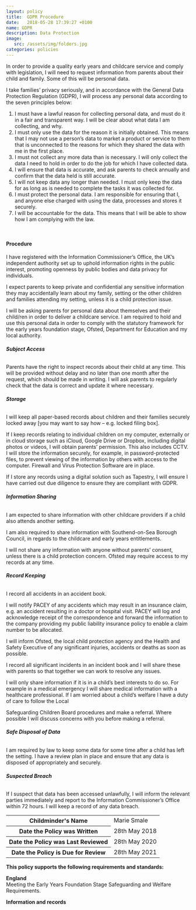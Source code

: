```yaml
---
layout: policy
title:  GDPR Procedure
date:   2018-05-28 17:39:27 +0100
name: GDPR
description: Data Protection
image:
   src: /assets/img/folders.jpg
categories: policies
---
```


In order to provide a quality early years and childcare service and comply with legislation, I will need to request information from parents about their child and family. Some of this will be personal data.

I take families’ privacy seriously, and in accordance with the General Data Protection Regulation (GDPR), I will process any personal data according to the seven principles below:
1. I must have a lawful reason for collecting personal data, and must do it in a fair and transparent way. I will be clear about what data I am collecting, and why.
2. I must only use the data for the reason it is initially obtained. This means that I may not use a person’s data to market a product or service to them that is unconnected to the reasons for which they shared the data with me in the first place.
3. I must not collect any more data than is necessary. I will only collect the data I need to hold in order to do the job for which I have collected data.
4. I will ensure that data is accurate, and ask parents to check annually and confirm that the data held is still accurate.
5. I will not keep data any longer than needed. I must only keep the data for as long as is needed to complete the tasks it was collected for.
6. I must protect the personal data. I am responsible for ensuring that I, and anyone else charged with using the data, processes and stores it securely.
7. I will be accountable for the data. This means that I will be able to show how I am complying with the law.

<br>

#### Procedure
I have registered with the Information Commissioner’s Office, the UK’s independent authority set up to uphold information rights in the public interest, promoting openness by public bodies and data privacy for individuals.

I expect parents to keep private and confidential any sensitive information they may accidentally learn about my family, setting or the other children and families attending my setting, unless it is a child protection issue.

I will be asking parents for personal data about themselves and their child/ren in order to deliver a childcare service. I am required to hold and use this personal data in order to comply with the statutory framework for the early years foundation stage, Ofsted, Department for Education and my local authority.

###### **Subject Access**

Parents have the right to inspect records about their child at any time. This will be provided without delay and no later than one month after the request, which should be made in writing. I will ask parents to regularly check that the data is correct and update it where necessary.

###### **Storage**

I will keep all paper-based records about children and their families securely locked away [you may want to say how – e.g. locked filing box].

If I keep records relating to individual children on my computer, externally or in cloud storage such as iCloud, Google Drive or Dropbox, including digital photos or videos, I will obtain parents’ permission. This also includes CCTV. I will store the information securely, for example, in password-protected files, to prevent viewing of the information by others with access to the computer. Firewall and Virus Protection Software are in place.

If I store any records using a digital solution such as Tapestry, I will ensure I have carried out due diligence to ensure they are compliant with GDPR.

###### **Information Sharing**

I am expected to share information with other childcare providers if a child also attends another setting.

I am also required to share information with Southend-on-Sea Borough Council, in regards to the childcare and early years entitlements.

I will not share any information with anyone without parents’ consent, unless there is a child protection concern.
Ofsted may require access to my records at any time.

###### **Record Keeping**

I record all accidents in an accident book.

I will notify PACEY of any accidents which may result in an insurance claim, e.g. an accident resulting in a doctor or hospital visit. PACEY will log and acknowledge receipt of the correspondence and forward the information to the company providing my public liability insurance policy to enable a claim number to be allocated.

I will inform Ofsted, the local child protection agency and the Health and Safety Executive of any significant injuries, accidents or deaths as soon as possible.

I record all significant incidents in an incident book and I will share these with parents so that together we can work to resolve any issues.

I will only share information if it is in a child’s best interests to do so. For example in a medical emergency I will share medical information with a healthcare professional. If I am worried about a child’s welfare I have a duty of care to follow the Local 

Safeguarding Children Board procedures and make a referral. Where possible I will discuss concerns with you before making a referral.

###### **Safe Disposal of Data**

I am required by law to keep some data for some time after a child has left the setting. I have a review plan in place and ensure that 
any data is disposed of appropriately and securely.

###### **Suspected Breach**

If I suspect that data has been accessed unlawfully, I will inform the relevant parties immediately and report to the Information Commissioner’s Office within 72 hours. I will keep a record of any data breach.

<table class="table table-bordered mt-5 mb-5">
  <tbody>
    <tr>
      <th scope="row">Childminder's Name </th>
      <td>Marie Smale</td>
    </tr>
    <tr>
      <th scope="row">Date the Policy was Written</th>
      <td>28th May 2018</td>
    </tr>
    <tr>
      <th scope="row">Date the Policy was Last Reviewed</th>
      <td>28th May 2020</td>
    </tr>
    <tr>
      <th scope="row">Date the Policy is Due for Review</th>
      <td>28th May 2021</td>
    </tr>
  </tbody>
</table>

**This policy supports the following requirements and standards:**

**England**  
   Meeting the Early Years Foundation Stage Safeguarding and Welfare Requirements.  

**Information and records**
